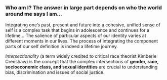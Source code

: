 ### Who am I? The answer in large part depends on who the world around me says I am…

Integrating one’s past, present and future into a cohesive, unified sense of self is a complex task that begins in adolescence and continues for a lifetime… The salience of particular aspects of our identity varies at different moments in our lives.  The process of integrating the component parts of our self definition is indeed a lifetime journey.

_Intersectionality_ (a term widely credited to critical race theorist Kimberle Crenshaw) is the concept that the complex intersections of __gender, race, socioeconomic class, and sexual identities__ are crucial to understanding bias, discrimination and issues of social justice.
